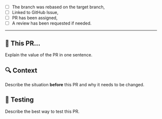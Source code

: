 - [ ] The branch was rebased on the target branch,
- [ ] Linked to GitHub Issue,
- [ ] PR has been assigned,
- [ ] A review has been requested if needed.

---

## 🎯 This PR...
Explain the value of the PR in one sentence.

## 🔍 Context
Describe the situation **before** this PR and why it needs to be changed.

## 🧪 Testing
Describe the best way to test this PR.
